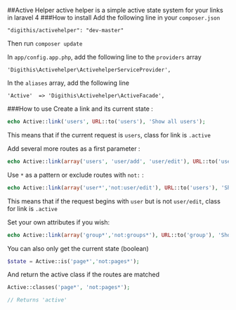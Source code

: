 ##Active Helper
active helper is a simple active state system for your links in laravel 4
###How to install
Add the following line in your `composer.json`
	
	"digithis/activehelper": "dev-master"

Then run `composer update`

In `app/config.app.php`, add the following line to the `providers` array 

	'Digithis\Activehelper\ActivehelperServiceProvider',
	

In the `aliases` array, add the following line

	'Active'  => 'Digithis\Activehelper\ActiveFacade',
	
###How to use
Create a link and its current state :

```php
echo Active::link('users', URL::to('users'), 'Show all users');
```
This means that if the current request is `users`, class for link is `.active`


Add several more routes as a first parameter :

```php
echo Active::link(array('users', 'user/add', 'user/edit'), URL::to('users'), 'Show all users');
```


Use `*` as a pattern or exclude routes with `not:` :

```php
echo Active::link(array('user*','not:user/edit'), URL::to('users'), 'Show all users');
```
This means that if the request begins with `user` but is not `user/edit`, class for link is `.active`


Set your own attributes if you wish:

```php
echo Active::link(array('group*','not:groups*'), URL::to('group'), 'Show group', array('id' => 'mycustomid'));
```

You can also only get the current state (boolean)

```php
$state = Active::is('page*','not:pages*');
```

And return the active class if the routes are matched

```php
Active::classes('page*', 'not:pages*');

// Returns 'active'
```

